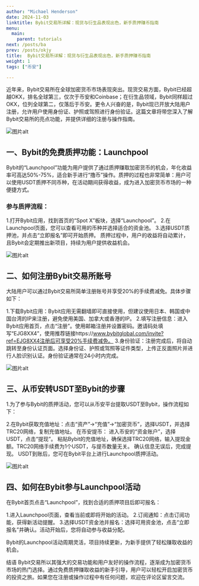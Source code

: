 ```yaml
---
author: "Michael Henderson"
date: 2024-11-03
linktitle: Bybit交易所详解：现货与衍生品表现出色，新手质押赚币指南
menu:
  main:
    parent: tutorials
next: /posts/ba
prev: /posts/okjy
title:  Bybit交易所详解：现货与衍生品表现出色，新手质押赚币指南
weight: 1
tags: ["币安"]

---
```

近年来，Bybit交易所在全球加密货币市场表现突出。现货交易方面，Bybit已经超越OKX，排名全球第三，仅次于币安和Coinbase；在衍生品领域，Bybit同样超过OKX，位列全球第二，仅落后于币安。更令人兴奋的是，Bybit现已开放大陆用户注册，允许用户使用身份证、护照或驾照进行身份验证。这篇文章将带您深入了解Bybit交易所的亮点功能，并提供详细的注册与操作指南。

![图片alt](https://ice.frostsky.com/2024/11/03/7297a84c0e63a10635c248b44c0c7fb6.png "图片title")

## 一、Bybit的免费质押功能：Launchpool
Bybit的“Launchpool”功能为用户提供了通过质押赚取加密货币的机会，年化收益率可高达50%-75%，适合新手进行“撸币”操作。质押的过程也非常简单：用户可以使用USDT质押不同币种，在活动期间获得收益，成为进入加密货币市场的一种便捷方式。

### 参与质押流程：

1.打开Bybit应用，找到首页的“Spot X”板块，选择“Launchpool”。
2.在Launchpool页面，您可以查看可用的币种并选择适合的资金池。
3.选择USDT质押池，并点击“立即报名”即可开始质押。
质押过程中，用户的收益将自动累计，且Bybit会定期推出新项目，持续为用户提供收益机会。

![图片alt](https://ice.frostsky.com/2024/11/03/feac00ba03cfd90570a445804df1fdb1.png "图片title")


## 二、如何注册Bybit交易所账号
大陆用户可以通过Bybit交易所简单注册账号并享受20%的手续费减免。具体步骤如下：

1.下载Bybit应用：Bybit应用无需翻墙即可直接使用，但建议使用日本、韩国或中国台湾的IP来注册，避免使用美国、加拿大或香港的IP。
2.填写注册信息：进入Bybit应用首页，点击“注册”。使用邮箱注册并设置密码。邀请码处填写“EJG8XX4”，使用推荐链接https://www.bybitglobal.com/invite?ref=EJG8XX4注册后可享受20%手续费减免。
3.身份验证：注册完成后，将自动跳转至身份认证页面。选择身份证、护照或驾照等证件类型，上传正反面照片并进行人脸识别认证。身份验证通常在24小时内完成。

![图片alt](https://ice.frostsky.com/2024/11/03/a12b793a49004133e4dda84e99183a12.png "图片title")


## 三、从币安转USDT至Bybit的步骤
1.为了参与Bybit的质押活动，您可以从币安平台提取USDT至Bybit，操作流程如下：

2.在Bybit获取充值地址：点击“资产”→“充值”→“加密货币”，选择USDT，并选择TRC20网络，复制充值地址。
在币安提币：
进入币安的“资金账户”，选择USDT，点击“提现”。
粘贴Bybit的充值地址，确保选择TRC20网络，输入提现金额。TRC20网络手续费为1个USDT，与提币数量无关。
确认信息无误后，完成提现。
USDT到账后，您可在Bybit平台上进行Launchpool质押活动。

![图片alt](https://ice.frostsky.com/2024/11/03/b2eb7037e62772d42adc04cdcad8dcbd.png "图片title")


## 四、如何在Bybit参与Launchpool活动
在Bybit首页点击“Launchpool”，找到合适的质押项目后即可报名：

1.进入Launchpool页面，查看当前或即将开始的活动。
2.订阅通知：点击订阅功能，获得新活动提醒。
3.选择USDT资金池并报名：选择可用资金池，点击“立即报名”并确认。活动开始后，您将自动参与收益分配。

Bybit的Launchpool活动周期灵活，项目持续更新，为新手提供了轻松赚取收益的机会。

结语
Bybit交易所以其强大的交易功能和用户友好的操作流程，逐渐成为加密货币市场的热门选择。通过免费质押赚取收益的新手引导，用户可以轻松开启加密货币的投资之旅。如果您在注册或操作过程中有任何问题，欢迎在评论区留言交流。